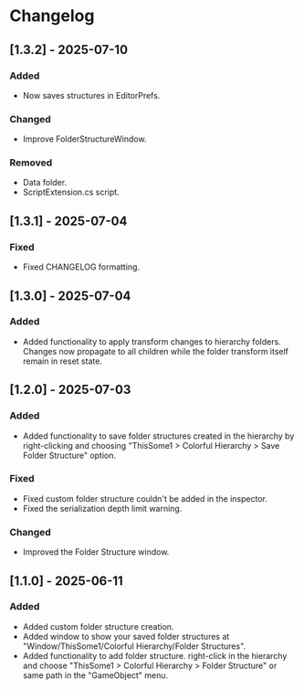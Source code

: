 # Changelog

<!-- Categories
### Fixed
### Added
### Changed
### Removed
### Deprecated
-->

## [1.3.2] - 2025-07-10
### Added
- Now saves structures in EditorPrefs.
### Changed
- Improve FolderStructureWindow.
### Removed
- Data folder.
- ScriptExtension.cs script.

## [1.3.1] - 2025-07-04
### Fixed
- Fixed CHANGELOG formatting.

## [1.3.0] - 2025-07-04
### Added
- Added functionality to apply transform changes to hierarchy folders. Changes now propagate to all children while the folder transform itself remain in reset state.

## [1.2.0] - 2025-07-03
### Added
- Added functionality to save folder structures created in the hierarchy by right-clicking and choosing "ThisSome1 > Colorful Hierarchy > Save Folder Structure" option.
### Fixed
- Fixed custom folder structure couldn't be added in the inspector.
- Fixed the serialization depth limit warning.
### Changed
- Improved the Folder Structure window.

## [1.1.0] - 2025-06-11
### Added
- Added custom folder structure creation.
- Added window to show your saved folder structures at "Window/ThisSome1/Colorful Hierarchy/Folder Structures".
- Added functionality to add folder structure. right-click in the hierarchy and choose "ThisSome1 > Colorful Hierarchy > Folder Structure" or same path in the "GameObject" menu.